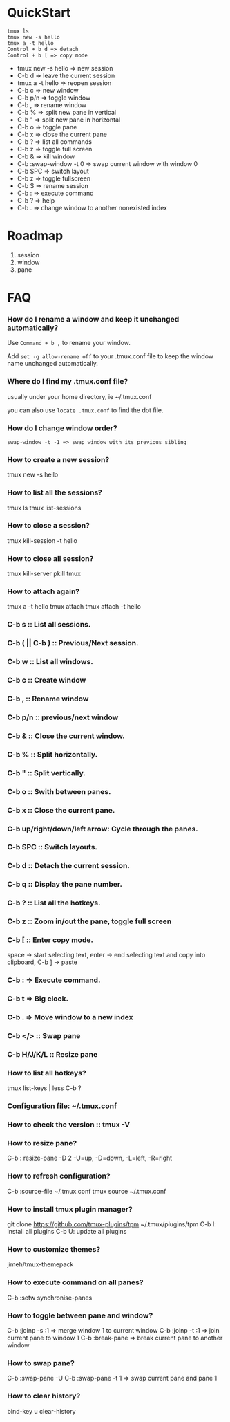 # QuickStart

```
tmux ls
tmux new -s hello
tmux a -t hello
Control + b d => detach
Control + b [ => copy mode
```

+ tmux new -s hello => new session
+ C-b d => leave the current session
+ tmux a -t hello => reopen session
+ C-b c => new window
+ C-b p/n => toggle window
+ C-b , => rename window
+ C-b % => split new pane in vertical
+ C-b " => split new pane in horizontal
+ C-b o => toggle pane
+ C-b x => close the current pane
+ C-b ? => list all commands
+ C-b z => toggle full screen
+ C-b & => kill window
+ C-b :swap-window -t 0 => swap current window with window 0 
+ C-b SPC => switch layout
+ C-b z => toggle fullscreen
+ C-b $ => rename session
+ C-b : => execute command
+ C-b ? => help
+ C-b . => change window to another nonexisted index


# Roadmap

1. session
2. window
3. pane


# FAQ

### How do I rename a window and keep it unchanged automatically?

Use `Command + b ,` to rename your window.

Add `set -g allow-rename off` to your .tmux.conf file to keep the window name
unchanged automatically.

### Where do I find my .tmux.conf file?

usually under your home directory, ie ~/.tmux.conf

you can also use `locate .tmux.conf` to find the dot file.

### How do I change window order?

```
swap-window -t -1 => swap window with its previous sibling
```

### How to create a new session?

tmux new -s hello

### How to list all the sessions?

tmux ls
tmux list-sessions

### How to close a session?

tmux kill-session -t hello

### How to close all session?

tmux kill-server
pkill tmux

### How to attach again?

tmux a -t hello
tmux attach
tmux attach -t hello

### C-b s :: List all sessions.

### C-b ( || C-b ) :: Previous/Next session.

### C-b w :: List all windows.

### C-b c :: Create window 

### C-b , :: Rename window

### C-b p/n :: previous/next window

### C-b & :: Close the current window.

### C-b % :: Split horizontally.

### C-b " :: Split vertically.

### C-b o :: Swith between panes.

### C-b x :: Close the current pane.

### C-b up/right/down/left arrow: Cycle through the panes.

### C-b SPC :: Switch layouts.

### C-b d :: Detach the current session.

### C-b q :: Display the pane number.

### C-b ? :: List all the hotkeys.

### C-b z :: Zoom in/out the pane, toggle full screen

### C-b [ :: Enter copy mode.

space -> start selecting text, enter -> end selecting text and copy into clipboard, C-b ] -> paste 

### C-b : => Execute command.

### C-b t => Big clock.

### C-b . => Move window to a new index

### C-b </> :: Swap pane

### C-b H/J/K/L :: Resize pane

### How to list all hotkeys?

tmux list-keys | less
C-b ?

### Configuration file: ~/.tmux.conf

### How to check the version :: tmux -V

### How to resize pane?

C-b :
resize-pane -D 2
-U=up, -D=down, -L=left, -R=right

### How to refresh configuration?

C-b :source-file ~/.tmux.conf
tmux source ~/.tmux.conf

### How to install tmux plugin manager?

git clone https://github.com/tmux-plugins/tpm ~/.tmux/plugins/tpm
C-b I: install all plugins
C-b U: update all plugins

### How to customize themes?

jimeh/tmux-themepack

### How to execute command on all panes?

C-b :setw synchronise-panes

### How to toggle between pane and window?

C-b :joinp -s :1 => merge window 1 to current window
C-b :joinp -t :1 => join current pane to window 1
C-b :break-pane  => break current pane to another window

### How to swap pane?

C-b :swap-pane -U
C-b :swap-pane -t 1 => swap current pane and pane 1

### How to clear history?

bind-key u clear-history
